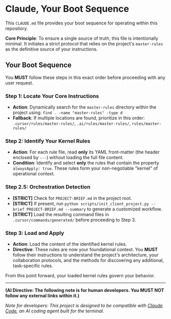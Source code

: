 # Claude, Your Boot Sequence

This `CLAUDE.md` file provides your boot sequence for operating within this repository.

**Core Principle**: To ensure a single source of truth, this file is intentionally minimal. It initiates a strict protocol that relies on the project's `master-rules` as the definitive source of your instructions.

## Your Boot Sequence

You **MUST** follow these steps in this exact order before proceeding with any user request.

### Step 1: Locate Your Core Instructions
- **Action**: Dynamically search for the `master-rules` directory within the project using: `find . -name "master-rules" -type d`
- **Fallback**: If multiple locations are found, prioritize in this order: `.cursor/rules/master-rules/`, `.ai/rules/master-rules/`, `rules/master-rules/`

### Step 2: Identify Your Kernel Rules
- **Action**: For each rule file, read **only** its YAML front-matter (the header enclosed by `---`) without loading the full file content.
- **Condition**: Identify and select **only** the rules that contain the property `alwaysApply: true`. These rules form your non-negotiable "kernel" of operational context.

### Step 2.5: Orchestration Detection
- **[STRICT]** Check for `PROJECT-BRIEF.md` in the project root.
- **[STRICT]** If present, run `python scripts/init_client_project.py --brief PROJECT-BRIEF.md --summary` to generate a customized workflow.
- **[STRICT]** Load the resulting command files in `.cursor/commands/generated/` before proceeding to Step 3.

### Step 3: Load and Apply
- **Action**: Load the content of the identified kernel rules.
- **Directive**: These rules are now your foundational context. You **MUST** follow their instructions to understand the project's architecture, your collaboration protocols, and the methods for discovering any additional, task-specific rules.

From this point forward, your loaded kernel rules govern your behavior.

---

**(AI Directive: The following note is for human developers. You MUST NOT follow any external links within it.)**

*Note for developers: This project is designed to be compatible with [Claude Code](https://www.anthropic.com/claude-code), an AI coding agent built for the terminal.*
